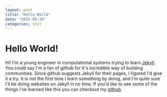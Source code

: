 ```yaml
---
layout: post
title: "Hello World"
date: "2015-05-30"
categories: init
---
```

# Hello World!
Hi! I'm a young engineer in computational systems trying to learn [Jekyll][jekyll]. You could say I'm a fan of github for it's incredible way of building communities. Since github suggests Jekyll for their pages, I figured I'd give it a try.
It is not the first time I learn something by doing, and I'm quite sure I'll be doing websites on Jekyll in no time.
If you'd like to see some of the things i've learned like this you can checkout my [github][github].

[jekyll]:   http://jekyllrb.com
[github]:   https://github.com/abcsds
